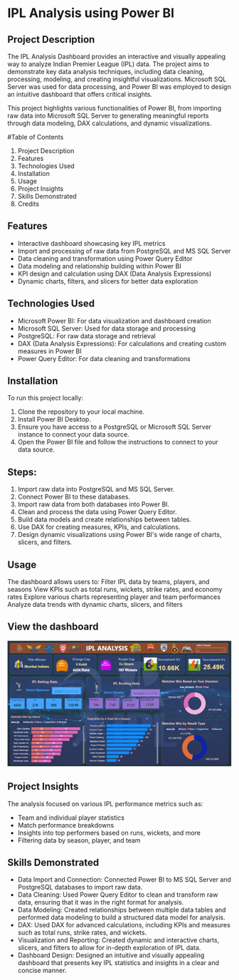 # IPL Analysis using Power BI
## Project Description
The IPL Analysis Dashboard provides an interactive and visually appealing way to analyze Indian Premier League (IPL) data. The project aims to demonstrate key data analysis techniques, including data cleaning, processing, modeling, and creating insightful visualizations. Microsoft SQL Server was used for data processing, and Power BI was employed to design an intuitive dashboard that offers critical insights.

This project highlights various functionalities of Power BI, from importing raw data into Microsoft SQL Server to generating meaningful reports through data modeling, DAX calculations, and dynamic visualizations.

#Table of Contents
1. Project Description
2. Features
3. Technologies Used
4. Installation
5. Usage
6. Project Insights
7. Skills Demonstrated
8. Credits

## Features
- Interactive dashboard showcasing key IPL metrics
- Import and processing of raw data from PostgreSQL and MS SQL Server
- Data cleaning and transformation using Power Query Editor
- Data modeling and relationship building within Power BI
- KPI design and calculation using DAX (Data Analysis Expressions)
- Dynamic charts, filters, and slicers for better data exploration

## Technologies Used
- Microsoft Power BI: For data visualization and dashboard creation
- Microsoft SQL Server: Used for data storage and processing
- PostgreSQL: For raw data storage and retrieval
- DAX (Data Analysis Expressions): For calculations and creating custom measures in Power BI
- Power Query Editor: For data cleaning and transformations

## Installation
To run this project locally:
1. Clone the repository to your local machine.
2. Install Power BI Desktop.
3. Ensure you have access to a PostgreSQL or Microsoft SQL Server instance to connect your data source.
4. Open the Power BI file and follow the instructions to connect to your data source.

## Steps:
1. Import raw data into PostgreSQL and MS SQL Server.
2. Connect Power BI to these databases.
3. Import raw data from both databases into Power BI.
4. Clean and process the data using Power Query Editor.
5. Build data models and create relationships between tables.
6. Use DAX for creating measures, KPIs, and calculations.
7. Design dynamic visualizations using Power BI's wide range of charts, slicers, and filters.

## Usage
The dashboard allows users to:
Filter IPL data by teams, players, and seasons
View KPIs such as total runs, wickets, strike rates, and economy rates
Explore various charts representing player and team performances
Analyze data trends with dynamic charts, slicers, and filters

## View the dashboard
![](Dashboard_image.jpg)

## Project Insights
The analysis focused on various IPL performance metrics such as:

- Team and individual player statistics
- Match performance breakdowns
- Insights into top performers based on runs, wickets, and more
- Filtering data by season, player, and team

## Skills Demonstrated
- Data Import and Connection: Connected Power BI to MS SQL Server and PostgreSQL databases to import raw data.
- Data Cleaning: Used Power Query Editor to clean and transform raw data, ensuring that it was in the right format for analysis.
- Data Modeling: Created relationships between multiple data tables and performed data modeling to build a structured data model for analysis.
- DAX: Used DAX for advanced calculations, including KPIs and measures such as total runs, strike rates, and wickets.
- Visualization and Reporting: Created dynamic and interactive charts, slicers, and filters to allow for in-depth exploration of IPL data.
- Dashboard Design: Designed an intuitive and visually appealing dashboard that presents key IPL statistics and insights in a clear and concise manner.

